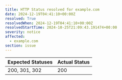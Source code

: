 ```yaml
---
title: HTTP Status resolved for example.com
date: 2024-12-19T04:41:10+00:00Z
resolved: True
resolvedWhen: 2024-12-19T04:41:10+00:00Z
resolvedStartTime: 2024-10-25T21:09:43.191474+00:00
severity: notice
affected:
  - example.com
section: issue
---
```


| Expected Statuses | Actual Status  |
|-------------------|----------------|
| 200, 301, 302 | 200 |

